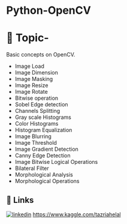 # Python-OpenCV

# 🚀 Topic-
Basic concepts on OpenCV. 
 - Image Load
 - Image Dimension
 - Image Masking
 - Image Resize
 - Image Rotate
 - Bitwise operation
 - Sobel Edge detection
 - Channels Splitting
 - Gray scale Histograms 
 - Color Histograms 
 - Histogram Equalization 
 - Image Blurring
 - Image Threshold
 - Image Gradient Detection
 - Canny Edge Detection 
 - Image Bitwise Logical Operations
 - Bilateral Filter
 - Morphological Analysis
 - Morphological Operations

## 🔗 Links
[![linkedin](https://img.shields.io/badge/linkedin-0A66C2?style=for-the-badge&logo=linkedin&logoColor=white)](https://www.linkedin.com/in/tazria-helal-zarin-0986161b9/)
https://www.kaggle.com/tazriahelal
